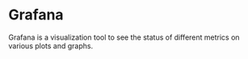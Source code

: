 # Grafana

Grafana is a visualization tool to see the status of different metrics on various plots and graphs.
